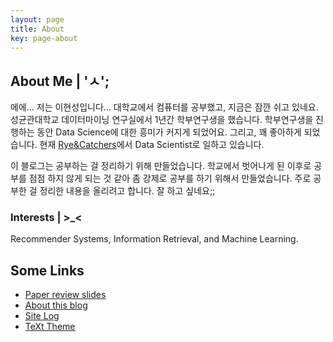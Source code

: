 ```yaml
---
layout: page
title: About
key: page-about
---
```

## About Me | 'ㅅ';

에에... 저는 이현성입니다... 대학교에서 컴퓨터를 공부했고, 지금은 잠깐 쉬고 있네요.
성균관대학교 데이터마이닝 연구실에서 1년간 학부연구생을 했습니다.
학부연구생을 진행하는 동안 Data Science에 대한 흥미가 커지게 되었어요. 그리고, 꽤 좋아하게 되었습니다.
현재 [Rye&Catchers](http://http://bibly.kr/)에서 Data Scientist로 일하고 있습니다.

이 블로그는 공부하는 걸 정리하기 위해 만들었습니다.
학교에서 벗어나게 된 이후로 공부를 점점 하지 않게 되는 것 같아 좀 강제로 공부를 하기 위해서 만들었습니다. 
주로 공부한 걸 정리한 내용을 올리려고 합니다.
잘 하고 싶네요;;


### Interests | >_<
Recommender Systems, Information Retrieval, and Machine Learning.
<!--more-->

## Some Links
- [Paper review slides](https://www.slideshare.net/ita9naiwa)
- [About this blog](/blog/2015/10/14/about-this-blog.html)
- [Site Log](/blog/site-log.html)
- [TeXt Theme](https://github.com/kitian616/jekyll-TeXt-theme) 

